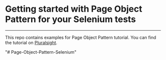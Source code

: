 # Getting started with Page Object Pattern for your Selenium tests
    
------------------------------------------------------------------
This repo contains examples for Page Object Pattern tutorial.
You can find the tutorial on [Pluralsight](https://www.pluralsight.com/guides/getting-started-with-page-object-pattern-for-your-selenium-tests).

"# Page-Object-Pattern-Selenium" 
